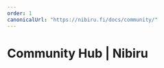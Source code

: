 ```yaml
---
order: 1
canonicalUrl: "https://nibiru.fi/docs/community/"
---
```


# Community Hub | Nibiru

<template>
  <DocCards :boxes="boxesSocials" />
</template>

<script>
const boxesSocials = [
  { id: 1, title: "Join the Nibiru Collective", href: "../../community/",
    text: `Engage with the Nibiru Chain community, a globally distributed community of software developers, content creators, and Web3 enthusiasts.`},
]
export default {
  name: "CommunityCards",
  data() {
    return { boxesSocials } 
  }
}
</script>

<!-- This page has been moved to docs/community. 
This pointer page is here to prevent links from breaking.
-->
